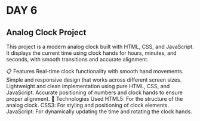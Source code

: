 # DAY 6
## Analog Clock Project
This project is a modern analog clock built with HTML, CSS, and JavaScript. It displays the current time using clock hands for hours, minutes, and seconds, with smooth transitions and accurate alignment.

📋 Features
Real-time clock functionality with smooth hand movements.
Simple and responsive design that works across different screen sizes.
Lightweight and clean implementation using pure HTML, CSS, and JavaScript.
Accurate positioning of numbers and clock hands to ensure proper alignment.
🚀 Technologies Used
HTML5: For the structure of the analog clock.
CSS3: For styling and positioning of clock elements.
JavaScript: For dynamically updating the time and rotating the clock hands.
